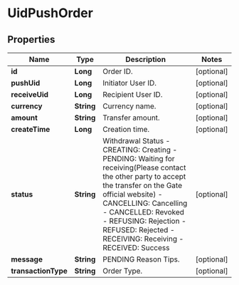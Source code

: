
# UidPushOrder

## Properties

Name | Type | Description | Notes
------------ | ------------- | ------------- | -------------
**id** | **Long** | Order ID. |  [optional]
**pushUid** | **Long** | Initiator User ID. |  [optional]
**receiveUid** | **Long** | Recipient User ID. |  [optional]
**currency** | **String** | Currency name. |  [optional]
**amount** | **String** | Transfer amount. |  [optional]
**createTime** | **Long** | Creation time. |  [optional]
**status** | **String** | Withdrawal Status  - CREATING: Creating - PENDING: Waiting for receiving(Please contact the other party to accept the transfer on the Gate official website) - CANCELLING: Cancelling - CANCELLED: Revoked - REFUSING: Rejection - REFUSED: Rejected - RECEIVING: Receiving - RECEIVED: Success |  [optional]
**message** | **String** | PENDING Reason Tips. |  [optional]
**transactionType** | **String** | Order Type. |  [optional]

